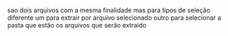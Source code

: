 sao dois arquivos com a mesma finalidade mas para tipos de seleção diferente 
um para extrair por arquivo selecionado 
outro para selecionar a pasta que estão os arquivos que serão extraido
